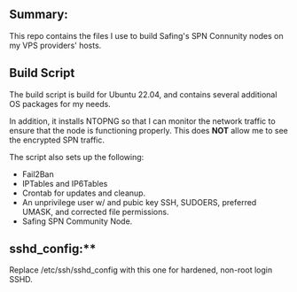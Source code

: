 ## **Summary:**
This repo contains the files I use to build Safing's SPN Connunity nodes on my VPS providers' hosts.

## **Build Script**
The build script is build for Ubuntu 22.04, and contains several additional OS packages for my needs.

In addition, it installs NTOPNG so that I can monitor the network traffic to ensure that the node is functioning properly.  This does **NOT** allow me to see the encrypted SPN traffic.

The script also sets up the following:
  - Fail2Ban
  - IPTables and IP6Tables
  - Crontab for updates and cleanup.
  - An unprivilege user w/ and pubic key SSH, SUDOERS, preferred UMASK, and corrected file permissions.
  - Safing SPN Community Node.

## sshd_config:**

Replace /etc/ssh/sshd_config with this one for hardened, non-root login SSHD.
